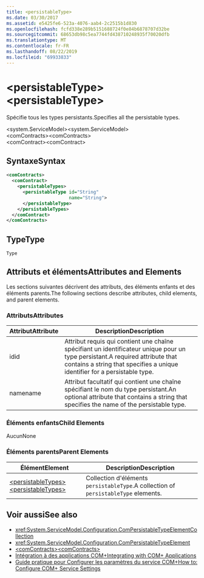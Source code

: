 ```yaml
---
title: <persistableType>
ms.date: 03/30/2017
ms.assetid: e5425fe6-523a-4076-aab4-2c2515b1d830
ms.openlocfilehash: fcfd338e289b5151688724f0e84b6878707d32be
ms.sourcegitcommit: 68653db98c5ea7744fd438710248935f70020dfb
ms.translationtype: MT
ms.contentlocale: fr-FR
ms.lasthandoff: 08/22/2019
ms.locfileid: "69933833"
---
```

# <a name="persistabletype"></a><span data-ttu-id="b3487-101">\<persistableType></span><span class="sxs-lookup"><span data-stu-id="b3487-101">\<persistableType></span></span>
<span data-ttu-id="b3487-102">Spécifie tous les types persistants.</span><span class="sxs-lookup"><span data-stu-id="b3487-102">Specifies all the persistable types.</span></span>  
  
 <span data-ttu-id="b3487-103">\<system.ServiceModel></span><span class="sxs-lookup"><span data-stu-id="b3487-103">\<system.ServiceModel></span></span>  
<span data-ttu-id="b3487-104">\<comContracts></span><span class="sxs-lookup"><span data-stu-id="b3487-104">\<comContracts></span></span>  
<span data-ttu-id="b3487-105">\<comContract></span><span class="sxs-lookup"><span data-stu-id="b3487-105">\<comContract></span></span>  
  
## <a name="syntax"></a><span data-ttu-id="b3487-106">Syntaxe</span><span class="sxs-lookup"><span data-stu-id="b3487-106">Syntax</span></span>  
  
```xml  
<comContracts>
  <comContract>
    <persistableTypes>
      <persistableType id="String"
                       name="String">
      </persistableType>
    </persistableTypes>
  </comContract>
</comContracts>
```  
  
## <a name="type"></a><span data-ttu-id="b3487-107">Type</span><span class="sxs-lookup"><span data-stu-id="b3487-107">Type</span></span>  
 `Type`  
  
## <a name="attributes-and-elements"></a><span data-ttu-id="b3487-108">Attributs et éléments</span><span class="sxs-lookup"><span data-stu-id="b3487-108">Attributes and Elements</span></span>  
 <span data-ttu-id="b3487-109">Les sections suivantes décrivent des attributs, des éléments enfants et des éléments parents.</span><span class="sxs-lookup"><span data-stu-id="b3487-109">The following sections describe attributes, child elements, and parent elements.</span></span>  
  
### <a name="attributes"></a><span data-ttu-id="b3487-110">Attributs</span><span class="sxs-lookup"><span data-stu-id="b3487-110">Attributes</span></span>  
  
|<span data-ttu-id="b3487-111">Attribut</span><span class="sxs-lookup"><span data-stu-id="b3487-111">Attribute</span></span>|<span data-ttu-id="b3487-112">Description</span><span class="sxs-lookup"><span data-stu-id="b3487-112">Description</span></span>|  
|---------------|-----------------|  
|<span data-ttu-id="b3487-113">id</span><span class="sxs-lookup"><span data-stu-id="b3487-113">id</span></span>|<span data-ttu-id="b3487-114">Attribut requis qui contient une chaîne spécifiant un identificateur unique pour un type persistant.</span><span class="sxs-lookup"><span data-stu-id="b3487-114">A required attribute that contains a string that specifies a unique identifier for a persistable type.</span></span>|  
|<span data-ttu-id="b3487-115">name</span><span class="sxs-lookup"><span data-stu-id="b3487-115">name</span></span>|<span data-ttu-id="b3487-116">Attribut facultatif qui contient une chaîne spécifiant le nom du type persistant.</span><span class="sxs-lookup"><span data-stu-id="b3487-116">An optional attribute that contains a string that specifies the name of the persistable type.</span></span>|  
  
### <a name="child-elements"></a><span data-ttu-id="b3487-117">Éléments enfants</span><span class="sxs-lookup"><span data-stu-id="b3487-117">Child Elements</span></span>  
 <span data-ttu-id="b3487-118">Aucun</span><span class="sxs-lookup"><span data-stu-id="b3487-118">None</span></span>  
  
### <a name="parent-elements"></a><span data-ttu-id="b3487-119">Éléments parents</span><span class="sxs-lookup"><span data-stu-id="b3487-119">Parent Elements</span></span>  
  
|<span data-ttu-id="b3487-120">Élément</span><span class="sxs-lookup"><span data-stu-id="b3487-120">Element</span></span>|<span data-ttu-id="b3487-121">Description</span><span class="sxs-lookup"><span data-stu-id="b3487-121">Description</span></span>|  
|-------------|-----------------|  
|[<span data-ttu-id="b3487-122">\<persistableTypes></span><span class="sxs-lookup"><span data-stu-id="b3487-122">\<persistableTypes></span></span>](persistabletypes.md)|<span data-ttu-id="b3487-123">Collection d'éléments `persistableType`.</span><span class="sxs-lookup"><span data-stu-id="b3487-123">A collection of `persistableType` elements.</span></span>|  
  
## <a name="see-also"></a><span data-ttu-id="b3487-124">Voir aussi</span><span class="sxs-lookup"><span data-stu-id="b3487-124">See also</span></span>

- <xref:System.ServiceModel.Configuration.ComPersistableTypeElementCollection>
- <xref:System.ServiceModel.Configuration.ComPersistableTypeElement>
- [<span data-ttu-id="b3487-125">\<comContracts></span><span class="sxs-lookup"><span data-stu-id="b3487-125">\<comContracts></span></span>](comcontracts.md)
- [<span data-ttu-id="b3487-126">Intégration à des applications COM+</span><span class="sxs-lookup"><span data-stu-id="b3487-126">Integrating with COM+ Applications</span></span>](../../../wcf/feature-details/integrating-with-com-plus-applications.md)
- [<span data-ttu-id="b3487-127">Guide pratique pour Configurer les paramètres du service COM+</span><span class="sxs-lookup"><span data-stu-id="b3487-127">How to: Configure COM+ Service Settings</span></span>](../../../wcf/feature-details/how-to-configure-com-service-settings.md)
